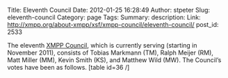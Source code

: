 Title: Eleventh Council
Date: 2012-01-25 16:28:49
Author: stpeter
Slug: eleventh-council
Category: page
Tags: 
Summary: description:
Link: http://xmpp.org/about-xmpp/xsf/xmpp-council/eleventh-council/
post_id: 2533


The eleventh [XMPP Council](/about-xmpp/xsf/xmpp-council/), which is currently serving (starting in November 2011), consists of Tobias Markmann (TM), Ralph Meijer (RM), Matt Miller (MM), Kevin Smith (KS), and Matthew Wild (MW). The Council’s votes have been as follows. [table id=36 /]
